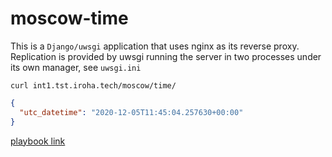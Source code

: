 # moscow-time

This is a `Django/uwsgi` application that uses nginx as its reverse proxy.
Replication is provided by uwsgi running the server in two processes under its own manager, see `uwsgi.ini`

```
curl int1.tst.iroha.tech/moscow/time/
```

```json
{
  "utc_datetime": "2020-12-05T11:45:04.257630+00:00"
}
```

[playbook link](https://github.com/fenchelfen/moscow-time-ansible)